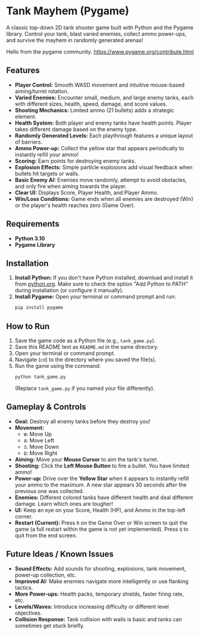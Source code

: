 # Tank Mayhem (Pygame)

A classic top-down 2D tank shooter game built with Python and the Pygame library. Control your tank, blast varied enemies, collect ammo power-ups, and survive the mayhem in randomly generated arenas!

Hello from the pygame community. https://www.pygame.org/contribute.html

## Features

*   **Player Control:** Smooth WASD movement and intuitive mouse-based aiming/turret rotation.
*   **Varied Enemies:** Encounter small, medium, and large enemy tanks, each with different sizes, health, speed, damage, and score values.
*   **Shooting Mechanics:** Limited ammo (21 bullets) adds a strategic element.
*   **Health System:** Both player and enemy tanks have health points. Player takes different damage based on the enemy type.
*   **Randomly Generated Levels:** Each playthrough features a unique layout of barriers.
*   **Ammo Power-up:** Collect the yellow star that appears periodically to instantly refill your ammo!
*   **Scoring:** Earn points for destroying enemy tanks.
*   **Explosion Effects:** Simple particle explosions add visual feedback when bullets hit targets or walls.
*   **Basic Enemy AI:** Enemies move randomly, attempt to avoid obstacles, and only fire when aiming towards the player.
*   **Clear UI:** Displays Score, Player Health, and Player Ammo.
*   **Win/Loss Conditions:** Game ends when all enemies are destroyed (Win) or the player's health reaches zero (Game Over).

## Requirements

*   **Python 3.10**
*   **Pygame Library**

## Installation

1.  **Install Python:** If you don't have Python installed, download and install it from [python.org](https://www.python.org/downloads/). Make sure to check the option "Add Python to PATH" during installation (or configure it manually).
2.  **Install Pygame:** Open your terminal or command prompt and run:
    ```bash
    pip install pygame
    ```

## How to Run

1.  Save the game code as a Python file (e.g., `tank_game.py`).
2.  Save this README text as `README.md` in the same directory.
3.  Open your terminal or command prompt.
4.  Navigate (`cd`) to the directory where you saved the file(s).
5.  Run the game using the command:
    ```bash
    python tank_game.py
    ```
    (Replace `tank_game.py` if you named your file differently).

## Gameplay & Controls

*   **Goal:** Destroy all enemy tanks before they destroy you!
*   **Movement:**
    *   `W`: Move Up
    *   `A`: Move Left
    *   `S`: Move Down
    *   `D`: Move Right
*   **Aiming:** Move your **Mouse Cursor** to aim the tank's turret.
*   **Shooting:** Click the **Left Mouse Button** to fire a bullet. You have limited ammo!
*   **Power-up:** Drive over the **Yellow Star** when it appears to instantly refill your ammo to the maximum. A new star appears 30 seconds after the previous one was collected.
*   **Enemies:** Different colored tanks have different health and deal different damage. Learn which ones are tougher!
*   **UI:** Keep an eye on your Score, Health (HP), and Ammo in the top-left corner.
*   **Restart (Current):** Press `R` on the Game Over or Win screen to quit the game (a full restart within the game is not yet implemented). Press `Q` to quit from the end screen.

## Future Ideas / Known Issues

*   **Sound Effects:** Add sounds for shooting, explosions, tank movement, power-up collection, etc.
*   **Improved AI:** Make enemies navigate more intelligently or use flanking tactics.
*   **More Power-ups:** Health packs, temporary shields, faster firing rate, etc.
*   **Levels/Waves:** Introduce increasing difficulty or different level objectives.
*   **Collision Response:** Tank collision with walls is basic and tanks can sometimes get stuck briefly.

